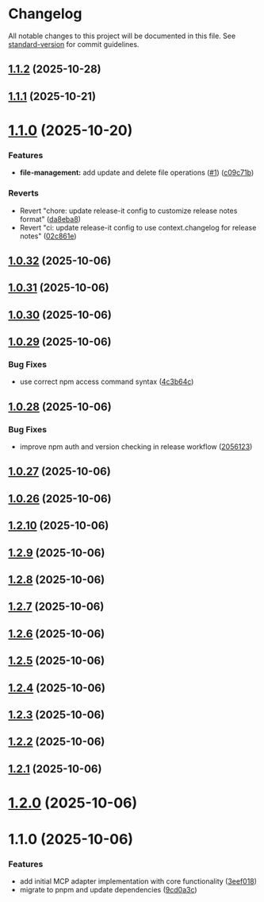 # Changelog

All notable changes to this project will be documented in this file. See [standard-version](https://github.com/conventional-changelog/standard-version) for commit guidelines.


## [1.1.2](https://github.com/CortexGuardAI/mcp/compare/v1.1.1...v1.1.2) (2025-10-28)

## [1.1.1](https://github.com/CortexGuardAI/mcp/compare/v1.1.0...v1.1.1) (2025-10-21)

# [1.1.0](https://github.com/CortexGuardAI/mcp/compare/v1.0.32...v1.1.0) (2025-10-20)


### Features

* **file-management:** add update and delete file operations ([#1](https://github.com/CortexGuardAI/mcp/issues/1)) ([c09c71b](https://github.com/CortexGuardAI/mcp/commit/c09c71b45f9e582cf8202a39ba8ed6286cce90ac))


### Reverts

* Revert "chore: update release-it config to customize release notes format" ([da8eba8](https://github.com/CortexGuardAI/mcp/commit/da8eba8aa3f50614e2a6237e319b2aa51211230e))
* Revert "ci: update release-it config to use context.changelog for release notes" ([02c861e](https://github.com/CortexGuardAI/mcp/commit/02c861e1931d879c142da2365edc37b540585794))

## [1.0.32](https://github.com/CortexGuardAI/mcp/compare/v1.0.31...v1.0.32) (2025-10-06)

## [1.0.31](https://github.com/cortexguardai/mcp/compare/v1.0.30...v1.0.31) (2025-10-06)

## [1.0.30](https://github.com/cortexguardai/mcp/compare/v1.0.29...v1.0.30) (2025-10-06)

## [1.0.29](https://github.com/cortexguardai/mcp/compare/v1.0.28...v1.0.29) (2025-10-06)


### Bug Fixes

* use correct npm access command syntax ([4c3b64c](https://github.com/cortexguardai/mcp/commit/4c3b64c731e85d5f4956951636f3ef53bba9c066))

## [1.0.28](https://github.com/cortexguardai/mcp/compare/v1.0.27...v1.0.28) (2025-10-06)


### Bug Fixes

* improve npm auth and version checking in release workflow ([2056123](https://github.com/cortexguardai/mcp/commit/2056123453e14e5018ab186907f75efec3a87502))

## [1.0.27](https://github.com/cortexguardai/mcp/compare/v1.0.26...v1.0.27) (2025-10-06)

## [1.0.26](https://github.com/cortexguardai/mcp/compare/v1.0.24...v1.0.26) (2025-10-06)

## [1.2.10](https://github.com/cortexguardai/mcp/compare/v1.2.9...v1.2.10) (2025-10-06)

## [1.2.9](https://github.com/cortexguardai/mcp/compare/v1.2.8...v1.2.9) (2025-10-06)

## [1.2.8](https://github.com/cortexguardai/mcp/compare/v1.2.7...v1.2.8) (2025-10-06)

## [1.2.7](https://github.com/cortexguardai/mcp/compare/v1.2.6...v1.2.7) (2025-10-06)

## [1.2.6](https://github.com/cortexguardai/mcp/compare/v1.2.5...v1.2.6) (2025-10-06)

## [1.2.5](https://github.com/cortexguardai/mcp/compare/v1.2.4...v1.2.5) (2025-10-06)

## [1.2.4](https://github.com/cortexguardai/mcp/compare/v1.2.3...v1.2.4) (2025-10-06)

## [1.2.3](https://github.com/cortexguardai/mcp/compare/v1.2.2...v1.2.3) (2025-10-06)

## [1.2.2](https://github.com/cortexguardai/mcp/compare/v1.2.1...v1.2.2) (2025-10-06)

## [1.2.1](https://github.com/cortexguardai/mcp/compare/v1.2.0...v1.2.1) (2025-10-06)

# [1.2.0](https://github.com/cortexguardai/mcp/compare/v1.1.0...v1.2.0) (2025-10-06)

# 1.1.0 (2025-10-06)


### Features

* add initial MCP adapter implementation with core functionality ([3eef018](https://github.com/cortexguardai/mcp/commit/3eef01851fe38d85c174f66c617ae76f678dfaa0))
* migrate to pnpm and update dependencies ([9cd0a3c](https://github.com/cortexguardai/mcp/commit/9cd0a3cc5c709cb190afd2688065afb33d7343d4))
